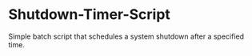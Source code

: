 # Shutdown-Timer-Script
Simple batch script that schedules a system shutdown after a specified time.
